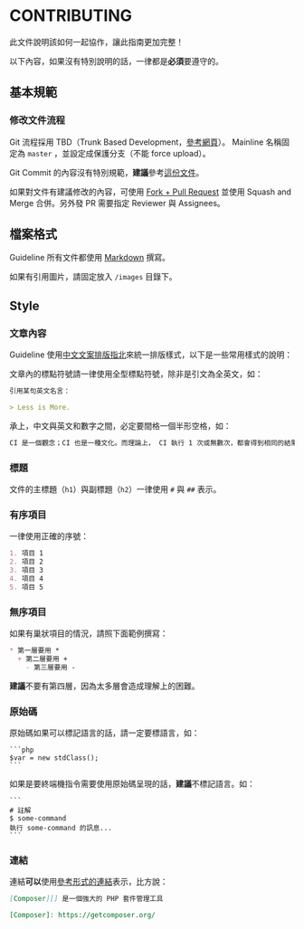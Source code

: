 # CONTRIBUTING

此文件說明該如何一起協作，讓此指南更加完整！

以下內容，如果沒有特別說明的話，一律都是**必須**要遵守的。

## 基本規範

### 修改文件流程

Git 流程採用 TBD（Trunk Based Development，[參考網頁](http://paulhammant.com/2013/04/05/what-is-trunk-based-development/)）。 Mainline 名稱固定為 `master` ，並設定成保護分支（不能 force upload）。

Git Commit 的內容沒有特別規範，**建議**參考[這份文件](https://blog.louie.lu/2017/03/21/%E5%A6%82%E4%BD%95%E5%AF%AB%E4%B8%80%E5%80%8B-git-commit-message/)。

如果對文件有建議修改的內容，可使用 [Fork + Pull Request](https://git-scm.com/book/zh-tw/v2/GitHub-%E5%8F%83%E8%88%87%E4%B8%80%E5%80%8B%E5%B0%88%E6%A1%88) 並使用 Squash and Merge 合併。另外發 PR 需要指定 Reviewer 與 Assignees。

## 檔案格式

Guideline 所有文件都使用 [Markdown][] 撰寫。

如果有引用圖片，請固定放入 `/images` 目錄下。

## Style

### 文章內容

Guideline 使用[中文文案排版指北](https://github.com/sparanoid/chinese-copywriting-guidelines/blob/master/README.md)來統一排版樣式，以下是一些常用樣式的說明：

文章內的標點符號請一律使用全型標點符號，除非是引文為全英文，如：

```markdown
引用某句英文名言：

> Less is More.
```

承上，中文與英文和數字之間，必定要間格一個半形空格，如：

```markdown
CI 是一個觀念；CI 也是一種文化。而理論上， CI 執行 1 次或無數次，都會得到相同的結果。
```

### 標題

文件的主標題（`h1`）與副標題（`h2`）一律使用 `#` 與 `##` 表示。

### 有序項目

一律使用正確的序號：

```markdown
1. 項目 1
2. 項目 2
3. 項目 3
4. 項目 4
5. 項目 5
```

### 無序項目

如果有巢狀項目的情況，請照下面範例撰寫：

```markdown
* 第一層要用 *
  + 第二層要用 +
    - 第三層要用 -
```

**建議**不要有第四層，因為太多層會造成理解上的困難。

### 原始碼

原始碼如果可以標記語言的話，請一定要標語言，如：

    ```php
    $var = new stdClass();
    ```

如果是要終端機指令需要使用原始碼呈現的話，**建議**不標記語言。如：

    ```
    # 註解
    $ some-command
    執行 some-command 的訊息...
    ```

### 連結

連結**可以**使用[參考形式的連結][]表示，比方說：

```markdown
[Composer][] 是一個強大的 PHP 套件管理工具

[Composer]: https://getcomposer.org/
```

[Markdown]: http://markdown.tw/
[參考形式的連結]: http://markdown.tw/#link
